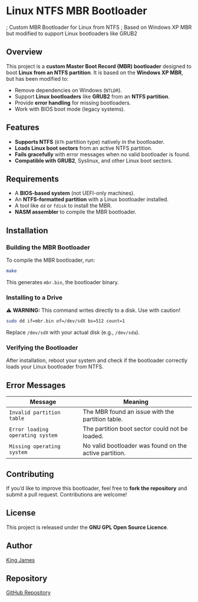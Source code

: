 # Linux NTFS MBR Bootloader
; Custom MBR Bootloader for Linux from NTFS ; Based on Windows XP MBR but modified to support Linux bootloaders like GRUB2

## Overview

This project is a **custom Master Boot Record (MBR) bootloader** designed to boot **Linux from an NTFS partition**. It is based on the **Windows XP MBR**, but has been modified to:

- Remove dependencies on Windows (`NTLDR`).
- Support **Linux bootloaders** like **GRUB2** from an **NTFS partition**.
- Provide **error handling** for missing bootloaders.
- Work with BIOS boot mode (legacy systems).

## Features

- **Supports NTFS** (`07h` partition type) natively in the bootloader.
- **Loads Linux boot sectors** from an active NTFS partition.
- **Fails gracefully** with error messages when no valid bootloader is found.
- **Compatible with GRUB2**, Syslinux, and other Linux boot sectors.

## Requirements

- A **BIOS-based system** (not UEFI-only machines).
- An **NTFS-formatted partition** with a Linux bootloader installed.
- A tool like `dd` or `fdisk` to install the MBR.
- **NASM assembler** to compile the MBR bootloader.

## Installation

### Building the MBR Bootloader

To compile the MBR bootloader, run:

```sh
make
```

This generates `mbr.bin`, the bootloader binary.

### Installing to a Drive

⚠ **WARNING:** This command writes directly to a disk. Use with caution!

```sh
sudo dd if=mbr.bin of=/dev/sdX bs=512 count=1
```

Replace `/dev/sdX` with your actual disk (e.g., `/dev/sda`).

### Verifying the Bootloader

After installation, reboot your system and check if the bootloader correctly loads your Linux bootloader from NTFS.

## Error Messages

| Message                          | Meaning                                                |
| -------------------------------- | ------------------------------------------------------ |
| `Invalid partition table`        | The MBR found an issue with the partition table.       |
| `Error loading operating system` | The partition boot sector could not be loaded.         |
| `Missing operating system`       | No valid bootloader was found on the active partition. |

## Contributing

If you’d like to improve this bootloader, feel free to **fork the repository** and submit a pull request. Contributions are welcome!

## License

This project is released under the **GNU GPL Open Source Licence**.

## Author

[King James](https://www.facebook.com/HRHKingJamesIXofScotland)

## Repository

[GitHub Repository](https://github.com/KingJamesIX/Linux_NTFS_MBR)

